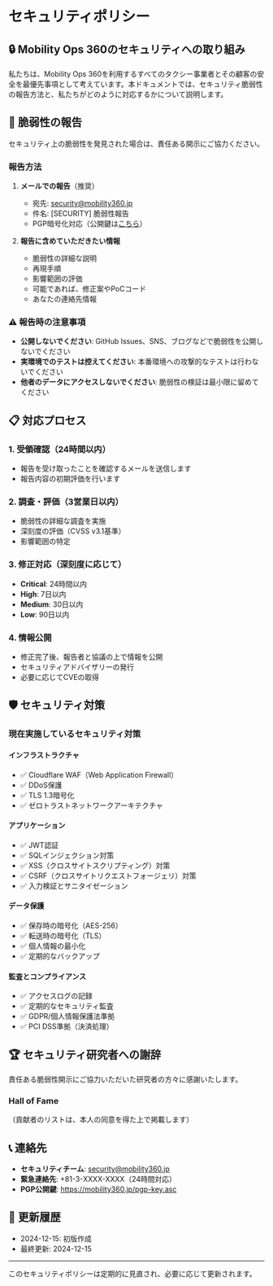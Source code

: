 # セキュリティポリシー

## 🔒 Mobility Ops 360のセキュリティへの取り組み

私たちは、Mobility Ops 360を利用するすべてのタクシー事業者とその顧客の安全を最優先事項として考えています。本ドキュメントでは、セキュリティ脆弱性の報告方法と、私たちがどのように対応するかについて説明します。

## 🚨 脆弱性の報告

セキュリティ上の脆弱性を発見された場合は、責任ある開示にご協力ください。

### 報告方法

1. **メールでの報告**（推奨）
   - 宛先: security@mobility360.jp
   - 件名: [SECURITY] 脆弱性報告
   - PGP暗号化対応（公開鍵は[こちら](https://mobility360.jp/pgp-key.asc)）

2. **報告に含めていただきたい情報**
   - 脆弱性の詳細な説明
   - 再現手順
   - 影響範囲の評価
   - 可能であれば、修正案やPoCコード
   - あなたの連絡先情報

### ⚠️ 報告時の注意事項

- **公開しないでください**: GitHub Issues、SNS、ブログなどで脆弱性を公開しないでください
- **実環境でのテストは控えてください**: 本番環境への攻撃的なテストは行わないでください
- **他者のデータにアクセスしないでください**: 脆弱性の検証は最小限に留めてください

## 📋 対応プロセス

### 1. 受領確認（24時間以内）
- 報告を受け取ったことを確認するメールを送信します
- 報告内容の初期評価を行います

### 2. 調査・評価（3営業日以内）
- 脆弱性の詳細な調査を実施
- 深刻度の評価（CVSS v3.1基準）
- 影響範囲の特定

### 3. 修正対応（深刻度に応じて）
- **Critical**: 24時間以内
- **High**: 7日以内
- **Medium**: 30日以内
- **Low**: 90日以内

### 4. 情報公開
- 修正完了後、報告者と協議の上で情報を公開
- セキュリティアドバイザリーの発行
- 必要に応じてCVEの取得

## 🛡️ セキュリティ対策

### 現在実施しているセキュリティ対策

#### インフラストラクチャ
- ✅ Cloudflare WAF（Web Application Firewall）
- ✅ DDoS保護
- ✅ TLS 1.3暗号化
- ✅ ゼロトラストネットワークアーキテクチャ

#### アプリケーション
- ✅ JWT認証
- ✅ SQLインジェクション対策
- ✅ XSS（クロスサイトスクリプティング）対策
- ✅ CSRF（クロスサイトリクエストフォージェリ）対策
- ✅ 入力検証とサニタイゼーション

#### データ保護
- ✅ 保存時の暗号化（AES-256）
- ✅ 転送時の暗号化（TLS）
- ✅ 個人情報の最小化
- ✅ 定期的なバックアップ

#### 監査とコンプライアンス
- ✅ アクセスログの記録
- ✅ 定期的なセキュリティ監査
- ✅ GDPR/個人情報保護法準拠
- ✅ PCI DSS準拠（決済処理）

## 🏆 セキュリティ研究者への謝辞

責任ある脆弱性開示にご協力いただいた研究者の方々に感謝いたします。

### Hall of Fame
（貢献者のリストは、本人の同意を得た上で掲載します）

## 📞 連絡先

- **セキュリティチーム**: security@mobility360.jp
- **緊急連絡先**: +81-3-XXXX-XXXX（24時間対応）
- **PGP公開鍵**: https://mobility360.jp/pgp-key.asc

## 🔄 更新履歴

- 2024-12-15: 初版作成
- 最終更新: 2024-12-15

---

このセキュリティポリシーは定期的に見直され、必要に応じて更新されます。
